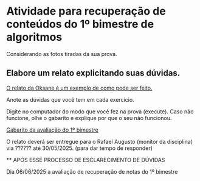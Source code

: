 
# Atividade para recuperação de conteúdos do 1º bimestre de algoritmos


Considerando as fotos tiradas da sua prova. 
## Elabore um relato explicitando suas dúvidas.

[O relato da Oksane é um exemplo de como pode ser feito.](https://github.com/rjhalmeman/algoritmos/blob/main/2bimestre/recupera%C3%A7%C3%A3o%20paralela%20-%201%C2%BA%20bimestre/relatoOksane2024.pdf)

Anote as dúvidas que você tem em cada exercício.

Digite no computador do modo que você fez na prova (execute). Caso não funcione, olhe o gabarito
e explique por que o seu não funcionou.

[Gabarito da avaliação do 1º bimestre ](https://github.com/rjhalmeman/algoritmos/tree/main/1bimestre/2025-05-09%20-%20avalia%C3%A7%C3%A3o%201%20bimestre)

O relato deverá ser entregue para o Rafael Augusto (monitor da disciplina) via ?????? até 30/05/2025. (para dar tempo de responder)

** APÓS ESSE PROCESSO DE ESCLARECIMENTO DE DÚVIDAS

Dia 06/06/2025 a avaliação de recuperação de notas do 1º bimestre


